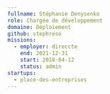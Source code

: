 ```yaml
---
fullname: Stéphanie Denysenko
role: Chargée de développement
domaine: Déploiement
github: stephreso
missions:
  - employer: direccte
    end: 2021-12-31
    start: 2018-04-12
    status: admin
startups:
  - place-des-entreprises
---
```


